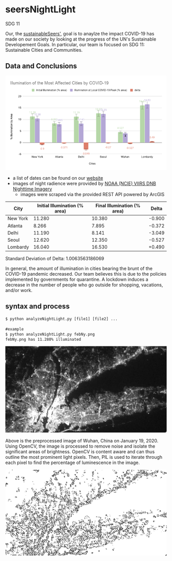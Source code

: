 # seersNightLight

SDG 11

Our, the [sustainableSeers'](https://sfwang.wixsite.com/mysite), goal is to anaylze the impact COVID-19 has made on our society by looking at the progress of the UN's Sustainable Developement Goals. In particular, our team is focused
on SDG 11: Sustainable Cities and Communities.


## Data and Conclusions

![Illumination in Impacted Cities](illuminationChart.png)

* a list of dates can be found on our [website](https://sfwang.wixsite.com/mysite)
* images of night radience were provided by [NOAA (NCIE) VIIRS DNB Nighttime Imagery](https://ngdc.noaa.gov/eog/viirs/download_dnb_composites.html)
  - images were scraped via the provided REST API powered by ArcGIS

City|Initial Illumination (% area)|Final Illumination (% area)| Delta
---|---|---|---
New York|11.280|10.380|-0.900
Atlanta|8.266|7.895|-0.372
Delhi|11.190|8.141|-3.049
Seoul|12.620|12.350|-0.527
Lombardy|16.040|16.530|+0.490

Standard Deviation of Delta: 1.0063563186069

In general, the amount of illumination in cities bearing the brunt of the
COVID-19 pandemic decreased. Our team believes this is due to the policies
implemented by governments for quarantine. A lockdown induces a decrease in the
number of people who go outside for shopping, vacations, and/or work. 


## syntax and process
```
$ python analyzeNightLight.py [file1] [file2] ...

#example
$ python analyzeNightLight.py febNy.png 
febNy.png has 11.280% illuminated

```

![New York in February](febNy.png)

Above is the preprocessed image of Wuhan, China on January 19, 2020. Using
OpenCV, the image is processed to remove noise and isolate the significant
areas of brightness. OpenCV is content aware and can thus outline the most prominent light pixels. 
Then, PIL is used to iterate through each pixel to find
the percentage of luminescence in the image.

![New York in February processed](febNy_cleaned.png)
